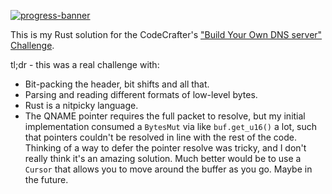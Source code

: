 [![progress-banner](https://backend.codecrafters.io/progress/dns-server/e1ce1151-13b2-4510-b7d1-e611176e6810)](https://app.codecrafters.io/users/jmontroy90?r=2qF)

This is my Rust solution for the CodeCrafter's ["Build Your Own DNS server" Challenge](https://app.codecrafters.io/courses/dns-server/overview).

tl;dr - this was a real challenge with:
- Bit-packing the header, bit shifts and all that.
- Parsing and reading different formats of low-level bytes.
- Rust is a nitpicky language.
- The QNAME pointer requires the full packet to resolve, but my initial implementation consumed a `BytesMut` via like `buf.get_u16()` a lot, such that pointers couldn't be resolved in line with the rest of the code. Thinking of a way to defer the pointer resolve was tricky, and I don't really think it's an amazing solution. Much better would be to use a `Cursor` that allows you to move around the buffer as you go. Maybe in the future.